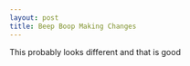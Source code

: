```yaml
---
layout: post
title: Beep Boop Making Changes
---
```


This probably looks different and that is good